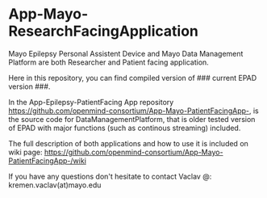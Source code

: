 # App-Mayo-ResearchFacingApplication

Mayo Epilepsy Personal Assistent Device and Mayo Data Management Platform are both Researcher and Patient facing application. 

Here in this repository, you can find compiled version of ### current EPAD version ###.

In the App-Epilepsy-PatientFacing App repository  https://github.com/openmind-consortium/App-Mayo-PatientFacingApp-, is the source code for DataManagementPlatform, that is older tested version of EPAD with major functions (such as continous streaming) included.

The full description of both applications and how to use it is included on wiki page: https://github.com/openmind-consortium/App-Mayo-PatientFacingApp-/wiki

If you have any questions don't hesitate to contact Vaclav @: kremen.vaclav(at)mayo.edu 
